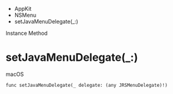 

- AppKit
- NSMenu
-  setJavaMenuDelegate(\_:) 

Instance Method

# setJavaMenuDelegate(\_:)

macOS

``` source
func setJavaMenuDelegate(_ delegate: (any JRSMenuDelegate)!)
```

